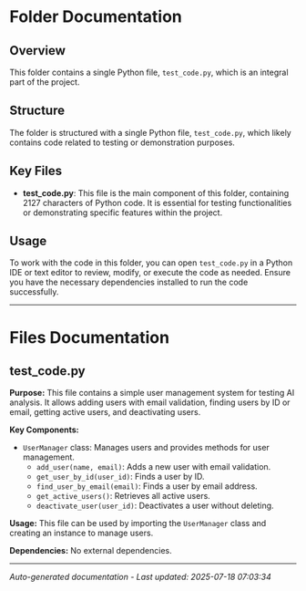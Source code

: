 # Folder Documentation

## Overview
This folder contains a single Python file, `test_code.py`, which is an integral part of the project.

## Structure
The folder is structured with a single Python file, `test_code.py`, which likely contains code related to testing or demonstration purposes.

## Key Files
- **test_code.py**: This file is the main component of this folder, containing 2127 characters of Python code. It is essential for testing functionalities or demonstrating specific features within the project.

## Usage
To work with the code in this folder, you can open `test_code.py` in a Python IDE or text editor to review, modify, or execute the code as needed. Ensure you have the necessary dependencies installed to run the code successfully.

---

# Files Documentation

## test_code.py

**Purpose:** This file contains a simple user management system for testing AI analysis. It allows adding users with email validation, finding users by ID or email, getting active users, and deactivating users.

**Key Components:**
- `UserManager` class: Manages users and provides methods for user management.
  - `add_user(name, email)`: Adds a new user with email validation.
  - `get_user_by_id(user_id)`: Finds a user by ID.
  - `find_user_by_email(email)`: Finds a user by email address.
  - `get_active_users()`: Retrieves all active users.
  - `deactivate_user(user_id)`: Deactivates a user without deleting.

**Usage:** This file can be used by importing the `UserManager` class and creating an instance to manage users.

**Dependencies:** No external dependencies.

---
*Auto-generated documentation - Last updated: 2025-07-18 07:03:34*
